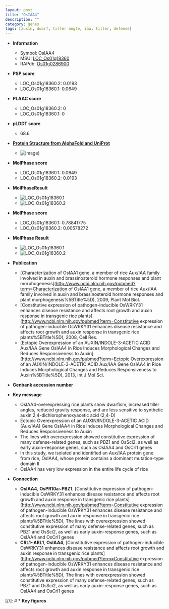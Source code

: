 ```yaml
---
layout: post
title: "OsIAA4"
description: ""
category: genes
tags: [auxin, dwarf, tiller angle, iaa, tiller, defense]
---
```


* **Information**  
    + Symbol: OsIAA4  
    + MSU: [LOC_Os01g18360](http://rice.plantbiology.msu.edu/cgi-bin/ORF_infopage.cgi?orf=LOC_Os01g18360)  
    + RAPdb: [Os01g0286900](http://rapdb.dna.affrc.go.jp/viewer/gbrowse_details/irgsp1?name=Os01g0286900)  

* **PSP score**  
    + LOC_Os01g18360.2: 0.0193 
    + LOC_Os01g18360.1: 0.0649 

* **PLAAC score**  
    + LOC_Os01g18360.2: 0 
    + LOC_Os01g18360.1: 0 

* **pLDDT score**
    + 68.6

* **[Protein Structure from AlphaFold and UniProt](https://www.uniprot.org/uniprotkb/A2ZRY8/entry#structure)**
    + ![image](https://ricepsp.github.io/images/A/AF-A2ZRY8-F1.png))

* **MolPhase score**
    + LOC_Os01g18360.1: 0.0649
    + LOC_Os01g18360.2: 0.0193

* **MolPhaseResult**
    + ![LOC_Os01g18360.1](https://ricepsp.github.io/pictures/LOC_Os01g/LOC_Os01g18360.1.png)
    + ![LOC_Os01g18360.2](https://ricepsp.github.io/pictures/LOC_Os01g/LOC_Os01g18360.2.png)

* **MolPhase score**
    + LOC_Os01g18360.1: 0.78841775
    + LOC_Os01g18360.2: 0.00578272

* **MolPhase Result**
    + ![LOC_Os01g18360.1](https://304243504.github.io/Pictures/LOC_Os01g/LOC_Os01g18360.1.png)
    + ![LOC_Os01g18360.2](https://304243504.github.io/Pictures/LOC_Os01g/LOC_Os01g18360.2.png)

* **Publication**  
    + [Characterization of OsIAA1 gene, a member of rice Aux/IAA family involved in auxin and brassinosteroid hormone responses and plant morphogenesis](http://www.ncbi.nlm.nih.gov/pubmed?term=Characterization of OsIAA1 gene, a member of rice Aux/IAA family involved in auxin and brassinosteroid hormone responses and plant morphogenesis%5BTitle%5D), 2009, Plant Mol Biol.
    + [Constitutive expression of pathogen-inducible OsWRKY31 enhances disease resistance and affects root growth and auxin response in transgenic rice plants](http://www.ncbi.nlm.nih.gov/pubmed?term=Constitutive expression of pathogen-inducible OsWRKY31 enhances disease resistance and affects root growth and auxin response in transgenic rice plants%5BTitle%5D), 2008, Cell Res.
    + [Ectopic Overexpression of an AUXIN/INDOLE-3-ACETIC ACID Aux/IAA Gene OsIAA4 in Rice Induces Morphological Changes and Reduces Responsiveness to Auxin](http://www.ncbi.nlm.nih.gov/pubmed?term=Ectopic Overexpression of an AUXIN/INDOLE-3-ACETIC ACID Aux/IAA Gene OsIAA4 in Rice Induces Morphological Changes and Reduces Responsiveness to Auxin%5BTitle%5D), 2013, Int J Mol Sci.

* **Genbank accession number**  

* **Key message**  
    + OsIAA4-overexpressing rice plants show dwarfism, increased tiller angles, reduced gravity response, and are less sensitive to synthetic auxin 2,4-dichlorophenoxyacetic acid (2,4-D)
    + Ectopic Overexpression of an AUXIN/INDOLE-3-ACETIC ACID (Aux/IAA) Gene OsIAA4 in Rice Induces Morphological Changes and Reduces Responsiveness to Auxin
    + The lines with overexpression showed constitutive expression of many defense-related genes, such as PBZ1 and OsSci2, as well as early auxin-response genes, such as OsIAA4 and OsCrl1 genes
    + In this study, we isolated and identified an Aux/IAA protein gene from rice, OsIAA4, whose protein contains a dominant mutation-type domain II
    + OsIAA4 has very low expression in the entire life cycle of rice

* **Connection**  
    + __OsIAA4__, __OsPR10a~PBZ1__, [Constitutive expression of pathogen-inducible OsWRKY31 enhances disease resistance and affects root growth and auxin response in transgenic rice plants](http://www.ncbi.nlm.nih.gov/pubmed?term=Constitutive expression of pathogen-inducible OsWRKY31 enhances disease resistance and affects root growth and auxin response in transgenic rice plants%5BTitle%5D), The lines with overexpression showed constitutive expression of many defense-related genes, such as PBZ1 and OsSci2, as well as early auxin-response genes, such as OsIAA4 and OsCrl1 genes
    + __CRL1~ARL1__, __OsIAA4__, [Constitutive expression of pathogen-inducible OsWRKY31 enhances disease resistance and affects root growth and auxin response in transgenic rice plants](http://www.ncbi.nlm.nih.gov/pubmed?term=Constitutive expression of pathogen-inducible OsWRKY31 enhances disease resistance and affects root growth and auxin response in transgenic rice plants%5BTitle%5D), The lines with overexpression showed constitutive expression of many defense-related genes, such as PBZ1 and OsSci2, as well as early auxin-response genes, such as OsIAA4 and OsCrl1 genes

[//]: # * **Key figures**  


